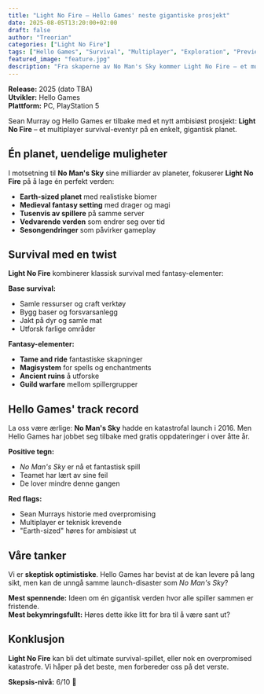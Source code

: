 ```yaml
---
title: "Light No Fire – Hello Games' neste gigantiske prosjekt"
date: 2025-08-05T13:20:00+02:00
draft: false
author: "Treorian"
categories: ["Light No Fire"]
tags: ["Hello Games", "Survival", "Multiplayer", "Exploration", "Preview"]
featured_image: "feature.jpg"
description: "Fra skaperne av No Man's Sky kommer Light No Fire – et multiplayer survival-spill på en hel planet. Kan de levere denne gangen?"
---
```


**Release:** 2025 (dato TBA)  
**Utvikler:** Hello Games  
**Plattform:** PC, PlayStation 5  

Sean Murray og Hello Games er tilbake med et nytt ambisiøst prosjekt: **Light No Fire** – et multiplayer survival-eventyr på en enkelt, gigantisk planet.

## Én planet, uendelige muligheter

I motsetning til **No Man's Sky** sine milliarder av planeter, fokuserer **Light No Fire** på å lage én perfekt verden:

- **Earth-sized planet** med realistiske biomer  
- **Medieval fantasy setting** med drager og magi  
- **Tusenvis av spillere** på samme server  
- **Vedvarende verden** som endrer seg over tid  
- **Sesongendringer** som påvirker gameplay  

## Survival med en twist

**Light No Fire** kombinerer klassisk survival med fantasy-elementer:

**Base survival:**
- Samle ressurser og craft verktøy  
- Bygg baser og forsvarsanlegg  
- Jakt på dyr og samle mat  
- Utforsk farlige områder  

**Fantasy-elementer:**
- **Tame and ride** fantastiske skapninger  
- **Magisystem** for spells og enchantments  
- **Ancient ruins** å utforske  
- **Guild warfare** mellom spillergrupper  

## Hello Games' track record

La oss være ærlige: **No Man's Sky** hadde en katastrofal launch i 2016. Men Hello Games har jobbet seg tilbake med gratis oppdateringer i over åtte år.  

**Positive tegn:**
- *No Man's Sky* er nå et fantastisk spill  
- Teamet har lært av sine feil  
- De lover mindre denne gangen  

**Red flags:**
- Sean Murrays historie med overpromising  
- Multiplayer er teknisk krevende  
- "Earth-sized" høres for ambisiøst ut  

## Våre tanker

Vi er **skeptisk optimistiske**. Hello Games har bevist at de kan levere på lang sikt, men kan de unngå samme launch-disaster som *No Man's Sky*?  

**Mest spennende:** Ideen om én gigantisk verden hvor alle spiller sammen er fristende.  
**Mest bekymringsfullt:** Høres dette ikke litt for bra til å være sant ut?  

## Konklusjon

**Light No Fire** kan bli det ultimate survival-spillet, eller nok en overpromised katastrofe. Vi håper på det beste, men forbereder oss på det verste.  

**Skepsis-nivå:** 6/10 🤔